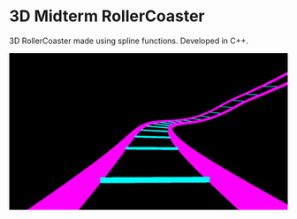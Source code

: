 # 3D Midterm RollerCoaster
3D RollerCoaster made using spline functions. Developed in C++.

<p align="center"><img src="images/3D Midterm RollerCoaster.gif"/></p>

